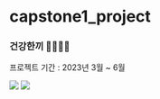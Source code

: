 # capstone1_project

### 건강한끼 🌮🍔🍜🥨

프로젝트 기간 : 2023년 3월 ~ 6월

<img src="https://img.shields.io/badge/AndroidStudio-3DDC84?style=flat-square&logo=Android&logoColor=white"/> <img src="https://img.shields.io/badge/Firebase-FFCA28?style=flat-square&logo=firebase&logoColor=white"/>

